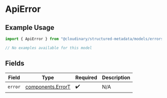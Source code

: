 # ApiError

## Example Usage

```typescript
import { ApiError } from "@cloudinary/structured-metadata/models/errors";

// No examples available for this model
```

## Fields

| Field                                                  | Type                                                   | Required                                               | Description                                            |
| ------------------------------------------------------ | ------------------------------------------------------ | ------------------------------------------------------ | ------------------------------------------------------ |
| `error`                                                | [components.ErrorT](../../models/components/errort.md) | :heavy_check_mark:                                     | N/A                                                    |